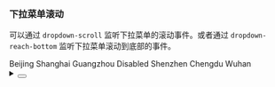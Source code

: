 ### 下拉菜单滚动

可以通过 `dropdown-scroll` 监听下拉菜单的滚动事件。或者通过 `dropdown-reach-bottom` 监听下拉菜单滚动到底部的事件。

<div class="cell-demo vp-raw">
  <yc-select
    :style="{ width: '320px' }"
    default-value="Beijing"
    placeholder="Please select ..."
    @dropdown-scroll="handleScroll"
    @dropdown-reach-bottom="handleReachBottom">
    <yc-option>Beijing</yc-option>
    <yc-option>Shanghai</yc-option>
    <yc-option>Guangzhou</yc-option>
    <yc-option disabled>Disabled</yc-option>
    <yc-option>Shenzhen</yc-option>
    <yc-option>Chengdu</yc-option>
    <yc-option>Wuhan</yc-option>
  </yc-select>
</div>

<script setup>
const handleScroll = (ev) => {
  console.log('scroll', ev);
};
const handleReachBottom = (ev) => {
  console.log('reach the bottom', ev);
};
</script>

<details>
<summary>
 <button class="code-btn"  >
    <icon-code />
 </button>
</summary>

```vue
<template>
  <yc-select
    :style="{ width: '320px' }"
    default-value="Beijing"
    placeholder="Please select ..."
    @dropdown-scroll="handleScroll"
    @dropdown-reach-bottom="handleReachBottom">
    <yc-option>Beijing</yc-option>
    <yc-option>Shanghai</yc-option>
    <yc-option>Guangzhou</yc-option>
    <yc-option disabled>Disabled</yc-option>
    <yc-option>Shenzhen</yc-option>
    <yc-option>Chengdu</yc-option>
    <yc-option>Wuhan</yc-option>
  </yc-select>
</template>

<script setup>
const handleScroll = (ev) => {
  console.log('scroll', ev);
};
const handleReachBottom = (ev) => {
  console.log('reach the bottom', ev);
};
</script>
```

</details>
